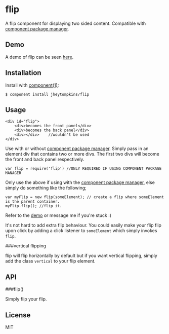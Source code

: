 # flip

  A flip component for displaying two sided content. Compatible with [component package manager](https://github.com/component/component).

## Demo
	
A demo of flip can be seen [here](http://jsfiddle.net/qCfVH/).

## Installation

  Install with [component(1)](http://component.io):

    $ component install jheytompkins/flip

## Usage

	<div id="flip">
		<div>becomes the front panel</div>
		<div>becomes the back panel</div>
		<div></div>    //wouldn't be used
	</div>

Use with or without [component package manager](https://github.com/component/component). Simply pass in an element div that contains two or more divs. The first two divs will become the front and back panel respectively.

	var flip = require('flip') //ONLY REQUIRED IF USING COMPONENT PACKAGE MANAGER

Only use the above if using with the [component package manager](https://github.com/component/component), else simply do something like the following;

	var myFlip = new flip(someElement); // create a flip where someElement is the parent container.
	myFlip.flip(); //flip it.

Refer to the [demo](http://jsfiddle.net/qCfVH/) or message me if you're stuck :)

It's not hard to add extra flip behaviour. You could easily make your flip flip upon click by adding a click listener to `someElement` which simply invokes `flip`.

###vertical flipping

flip will flip horizontally by default but if you want vertical flipping, simply add the class `vertical` to your flip element.

## API

###flip()

Simply flip your flip.

## License

  MIT
